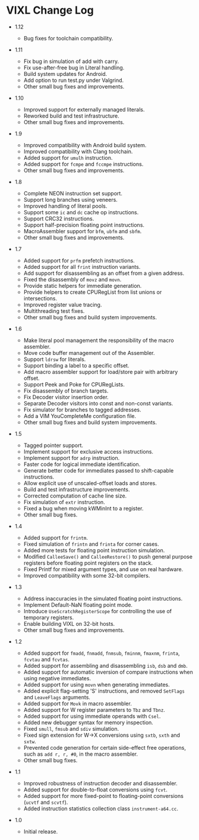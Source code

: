 VIXL Change Log
===============

* 1.12
    + Bug fixes for toolchain compatibility.

* 1.11
    + Fix bug in simulation of add with carry.
    + Fix use-after-free bug in Literal handling.
    + Build system updates for Android.
    + Add option to run test.py under Valgrind.
    + Other small bug fixes and improvements.

* 1.10
    + Improved support for externally managed literals.
    + Reworked build and test infrastructure.
    + Other small bug fixes and improvements.

* 1.9
    + Improved compatibility with Android build system.
    + Improved compatibility with Clang toolchain.
    + Added support for `umulh` instruction.
    + Added support for `fcmpe` and `fccmpe` instructions.
    + Other small bug fixes and improvements.

* 1.8
    + Complete NEON instruction set support.
    + Support long branches using veneers.
    + Improved handling of literal pools.
    + Support some `ic` and `dc` cache op instructions.
    + Support CRC32 instructions.
    + Support half-precision floating point instructions.
    + MacroAssembler support for `bfm`, `ubfm` and `sbfm`.
    + Other small bug fixes and improvements.

* 1.7
    + Added support for `prfm` prefetch instructions.
    + Added support for all `frint` instruction variants.
    + Add support for disassembling as an offset from a given address.
    + Fixed the disassembly of `movz` and `movn`.
    + Provide static helpers for immediate generation.
    + Provide helpers to create CPURegList from list unions or intersections.
    + Improved register value tracing.
    + Multithreading test fixes.
    + Other small bug fixes and build system improvements.

* 1.6
    + Make literal pool management the responsibility of the macro assembler.
    + Move code buffer management out of the Assembler.
    + Support `ldrsw` for literals.
    + Support binding a label to a specific offset.
    + Add macro assembler support for load/store pair with arbitrary offset.
    + Support Peek and Poke for CPURegLists.
    + Fix disassembly of branch targets.
    + Fix Decoder visitor insertion order.
    + Separate Decoder visitors into const and non-const variants.
    + Fix simulator for branches to tagged addresses.
    + Add a VIM YouCompleteMe configuration file.
    + Other small bug fixes and build system improvements.

* 1.5
    + Tagged pointer support.
    + Implement support for exclusive access instructions.
    + Implement support for `adrp` instruction.
    + Faster code for logical immediate identification.
    + Generate better code for immediates passed to shift-capable instructions.
    + Allow explicit use of unscaled-offset loads and stores.
    + Build and test infrastructure improvements.
    + Corrected computation of cache line size.
    + Fix simulation of `extr` instruction.
    + Fixed a bug when moving kWMinInt to a register.
    + Other small bug fixes.

* 1.4
    + Added support for `frintm`.
    + Fixed simulation of `frintn` and `frinta` for corner cases.
    + Added more tests for floating point instruction simulation.
    + Modified `CalleeSave()` and `CalleeRestore()` to push general purpose
      registers before floating point registers on the stack.
    + Fixed Printf for mixed argument types, and use on real hardware.
    + Improved compatibility with some 32-bit compilers.

* 1.3
    + Address inaccuracies in the simulated floating point instructions.
    + Implement Default-NaN floating point mode.
    + Introduce `UseScratchRegisterScope` for controlling the use of temporary
      registers.
    + Enable building VIXL on 32-bit hosts.
    + Other small bug fixes and improvements.

* 1.2
    + Added support for `fmadd`, `fnmadd`, `fnmsub`, `fminnm`, `fmaxnm`,
      `frinta`, `fcvtau` and `fcvtas`.
    + Added support for assembling and disassembling `isb`, `dsb` and `dmb`.
    + Added support for automatic inversion of compare instructions when using
      negative immediates.
    + Added support for using `movn` when generating immediates.
    + Added explicit flag-setting 'S' instructions, and removed
      `SetFlags` and `LeaveFlags` arguments.
    + Added support for `Movk` in macro assembler.
    + Added support for W register parameters to `Tbz` and `Tbnz`.
    + Added support for using immediate operands with `Csel`.
    + Added new debugger syntax for memory inspection.
    + Fixed `smull`, `fmsub` and `sdiv` simulation.
    + Fixed sign extension for W->X conversions using `sxtb`, `sxth` and `sxtw`.
    + Prevented code generation for certain side-effect free operations,
      such as `add r, r, #0`, in the macro assembler.
    + Other small bug fixes.

* 1.1
    + Improved robustness of instruction decoder and disassembler.
    + Added support for double-to-float conversions using `fcvt`.
    + Added support for more fixed-point to floating-point conversions (`ucvtf`
      and `scvtf`).
    + Added instruction statistics collection class `instrument-a64.cc`.

* 1.0
    + Initial release.
